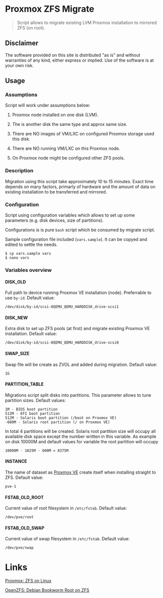 # Proxmox ZFS Migrate

> Script allows to migrate existing LVM Proxmox installation to mirrored ZFS (on root).


## Disclaimer

The software provided on this site is distributed "as is" and without
warranties of any kind, either express or implied. Use of the software
is at your own risk.

## Usage

### Assumptions

Script will work under assumptions below:

1. Proxmox node installed on one disk (LVM).

2. The is another disk the same type and approx same size.

3. There are NO images of VM/LXC on configured Proxmox storage used this disk.

4. There are NO running VM/LXC on this Proxmox node.

5. On Proxmox node might be configured other ZFS pools.

### Description

Migration using this script take approximately 10 to 15 minutes.
Exact time depends on many factors, primarly of hardware and
the amount of data on existing installation to be
transferred and mirrored.

### Configuration

Script using configuration variables which allows to set
up some parameters (e.g. disk devices, size of partitions).

Configurations is is pure `bash` script which be consumed by
migrate script.

Sample configuration file included (`vars.sample`). It
can be copyed and edited to settle the needs.

    $ cp vars.sample vars
    $ nano vars

### Variables overview

#### DISK_OLD

Full path to device running Proxmox VE installation (node).
Preferrable to use `by-id`. Default value:

    /dev/disk/by-id/scsi-0QEMU_QEMU_HARDDISK_drive-scsi1

#### DISK_NEW

Extra disk to set up ZFS pools (at first) and migrate
existing Proxmox VE installation. Default value:

    /dev/disk/by-id/scsi-0QEMU_QEMU_HARDDISK_drive-scsi0

#### SWAP_SIZE

Swap file will be create as ZVOL and added during migration.
Default value:

    1G

#### PARTITION_TABLE

Migrations script split disks into partitions. This
parameter allows to tune partition sizes. Default values:

    1M - BIOS boot partition
    512M - EFI boot partition
    512M - Solaris boot partition (/boot on Proxmox VE)
    -600M - Solaris root partition (/ on Proxmox VE)

In total 4 partitions will be created. Solaris root partition
size will occupy all available disk space except the number
written in this variable. As example on disk 10000M and
default values for variable the root partition will occupy

    10000M - 1025M - 600M = 8375M

#### INSTANCE

The name of dataset as [Proxmox VE](https://pve.proxmox.com/wiki/ZFS_on_Linux)
create itself when installing straight to ZFS. Default value:

    pve-1

#### FSTAB_OLD_ROOT

Current value of root filesystem in `/etc/fstab`. Default value:

    /dev/pve/root

#### FSTAB_OLD_SWAP

Current value of swap filesystem in `/etc/fstab`. Default value:

    /dev/pve/swap


# Links

[Proxmox: ZFS on Linux](https://pve.proxmox.com/wiki/ZFS_on_Linux)

[OpenZFS: Debian Bookworm Root on ZFS](https://openzfs.github.io/openzfs-docs/Getting%20Started/Debian/Debian%20Bookworm%20Root%20on%20ZFS.html)
